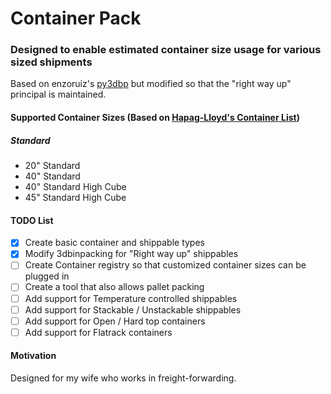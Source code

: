 # Container Pack
### Designed to enable estimated container size usage for various sized shipments
Based on enzoruiz's [py3dbp](https://github.com/enzoruiz/3dbinpacking) but modified so that the "right way up" principal is maintained. 

#### Supported Container Sizes (Based on [Hapag-Lloyd's Container List](https://www.hapag-lloyd.com/en/products/fleet/container.html))
##### Standard
- 20" Standard
- 40" Standard
- 40" Standard High Cube
- 45" Standard High Cube

#### TODO List
- [x] Create basic container and shippable types
- [x] Modify 3dbinpacking for "Right way up" shippables
- [ ] Create Container registry so that customized container sizes can be plugged in
- [ ] Create a tool that also allows pallet packing
- [ ] Add support for Temperature controlled shippables
- [ ] Add support for Stackable / Unstackable shippables
- [ ] Add support for Open / Hard top containers
- [ ] Add support for Flatrack containers

#### Motivation
Designed for my wife who works in freight-forwarding.